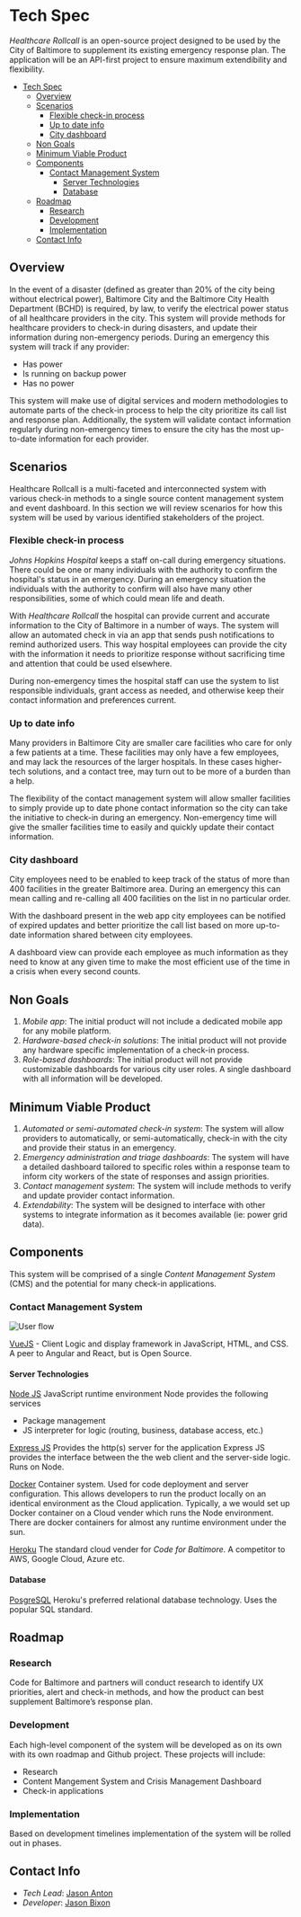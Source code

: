 # Tech Spec

*_Healthcare Rollcall_* is an open-source project designed to be used by the City of Baltimore to supplement its existing emergency response plan. The application will be an API-first project to ensure maximum extendibility and flexibility.

<!-- TOC -->

- [Tech Spec](#tech-spec)
    - [Overview](#overview)
    - [Scenarios](#scenarios)
        - [Flexible check-in process](#flexible-check-in-process)
        - [Up to date info](#up-to-date-info)
        - [City dashboard](#city-dashboard)
    - [Non Goals](#non-goals)
    - [Minimum Viable Product](#minimum-viable-product)
    - [Components](#components)
        - [Contact Management System](#contact-management-system)
            - [Server Technologies](#server-technologies)
            - [Database](#database)
    - [Roadmap](#roadmap)
        - [Research](#research)
        - [Development](#development)
        - [Implementation](#implementation)
    - [Contact Info](#contact-info)

<!-- /TOC -->

## Overview

In the event of a disaster (defined as greater than 20% of the city being without electrical power), Baltimore City and the Baltimore City Health Department (BCHD) is required, by law, to verify the electrical power status of all healthcare providers in the city. This system will provide methods for healthcare providers to check-in during disasters, and update their information during non-emergency periods. During an emergency this system will track if any provider:

* Has power
* Is running on backup power
* Has no power

This system will make use of digital services and modern methodologies to automate parts of the check-in process to help the city prioritize its call list and response plan. Additionally, the system will validate contact information regularly during non-emergency times to ensure the city has the most up-to-date information for each provider.

## Scenarios

Healthcare Rollcall is a multi-faceted and interconnected system with various check-in methods to a single source content management system and event dashboard. In this section we will review scenarios for how this system will be used by various identified stakeholders of the project.

### Flexible check-in process

_Johns Hopkins Hospital_ keeps a staff on-call during emergency situations. There could be one or many individuals with the authority to confirm the hospital's status in an emergency. During an emergency situation the individuals with the authority to confirm will also have many other responsibilities, some of which could mean life and death.

With _Healthcare Rollcall_ the hospital can provide current and accurate information to the City of Baltimore in a number of ways. The system will allow an automated check in via an app that sends push notifications to remind authorized users. This way hospital employees can provide the city with the information it needs to prioritize response without sacrificing time and attention that could be used elsewhere.

During non-emergency times the hospital staff can use the system to list responsible individuals, grant access as needed, and otherwise keep their contact information and preferences current.

### Up to date info

Many providers in Baltimore City are smaller care facilities who care for only a few patients at a time. These facilities may only have a few employees, and may lack the resources of the larger hospitals. In these cases higher-tech solutions, and a contact tree, may turn out to be more of a burden than a help.

The flexibility of the contact management system will allow smaller facilities to simply provide up to date phone contact information so the city can take the initiative to check-in during an emergency. Non-emergency time will give the smaller facilities time to easily and quickly update their contact information.

### City dashboard

City employees need to be enabled to keep track of the status of more than 400 facilities in the greater Baltimore area. During an emergency this can mean calling and re-calling all 400 facilities on the list in no particular order.

With the dashboard present in the web app city employees can be notified of expired updates and better prioritize the call list based on more up-to-date information shared between city employees.

A dashboard view can provide each employee as much information as they need to know at any given time to make the most efficient use of the time in a crisis when every second counts.

## Non Goals

1. _Mobile app_: The initial product will not include a dedicated mobile app for any mobile platform.
2. _Hardware-based check-in solutions_: The initial product will not provide any hardware specific implementation of a check-in process.
3. _Role-based dashboards_: The initial product will not provide customizable dashboards for various city user roles. A single dashboard with all information will be developed.

## Minimum Viable Product

1. _Automated or semi-automated check-in system_: The system will allow providers to automatically, or semi-automatically, check-in with the city and provide their status in an emergency.
2. _Emergency administration and triage dashboards_: The system will have a detailed dashboard tailored to specific roles within a response team to inform city workers of the state of responses and assign priorities.
3. _Contact management system_: The system will include methods to verify and update provider contact information.
4. _Extendability_: The system will be designed to interface with other systems to integrate information as it becomes available (ie: power grid data).

## Components

This system will be comprised of a single _Content Management System_ (CMS) and the potential for many check-in applications.

### Contact Management System

![User flow](img/cms_user_flow.png)

[VueJS](https://vuejs.org/) - Client Logic and display framework in JavaScript, HTML, and CSS. A peer to Angular and React, but is Open Source.

#### Server Technologies

[Node JS](https://nodejs.org/en/) JavaScript runtime environment
Node provides the following services

* Package management
* JS interpreter for logic (routing, business, database access, etc.)

[Express JS](https://expressjs.com/en/guide/routing.html) Provides the http(s) server for the application
Express JS provides the interface between the the web client and the server-side logic. Runs on Node.

[Docker](https://www.docker.com/products/docker-desktop) Container system. Used for code deployment and server configuration. This allows developers to run the product locally on an identical environment as the Cloud application. Typically, a we would set up Docker container on a Cloud vender which runs the Node environment. There are docker containers for almost any runtime environment under the sun.

[Heroku](https://www.heroku.com/) The standard cloud vender for _Code for Baltimore._ A competitor to AWS, Google Cloud, Azure etc.

#### Database

[PosgreSQL](https://www.docker.com/products/docker-desktop) Heroku's preferred relational database technology. Uses the popular SQL standard.

## Roadmap

### Research

Code for Baltimore and partners will conduct research to identify UX priorities, alert and check-in methods, and how the product can best supplement Baltimore’s response plan.

### Development

Each high-level component of the system will be developed as on its own with its own roadmap and Github project. These projects will include:

* Research
* Content Mangement System and Crisis Management Dashboard
* Check-in applications

### Implementation

Based on development timelines implementation of the system will be rolled out in phases.

## Contact Info

* _Tech Lead_: [Jason Anton](https://github.com/revjtanton)
* _Developer_: [Jason Bixon](https://github.com/jbixon13)
